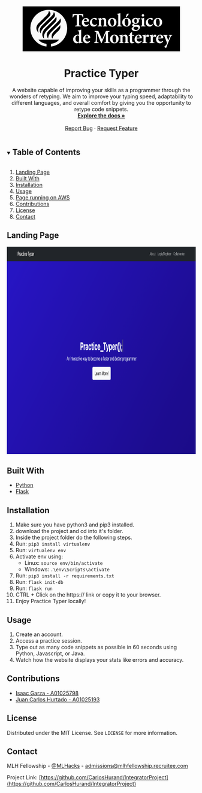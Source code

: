 <!--
*** Thanks for checking out Flask-Practice-Typer-Team3. If you have a suggestion
*** that would make this better, please open an issue.
*** Thanks again!
***
***
***
-->

<!-- PROJECT SHIELDS -->
<!--
*** I'm using markdown "reference style" links for readability.
*** Reference links are enclosed in brackets [ ] instead of parentheses ( ).
*** See the bottom of this document for the declaration of the reference variables
*** for contributors-url, etc. This is the concise syntax.
*** https://www.markdownguide.org/basic-syntax/#reference-style-links
-->

<!-- PROJECT LOGO -->
<br />
<p align="center">
  <a href="https://github.com/CarlosHurand/IntegratorProject">
    <img src="images/ITESM_Logo.png" alt="Logo" width="420" height="120">
  </a>

  <h1 align="center">Practice Typer</h1>

  <p align="center">
    A website capable of  improving your skills as a programmer through the wonders of retyping. We aim to improve your typing speed, adaptability to different languages, and overall comfort by giving you the opportunity to retype code snippets.
    <br />
    <a href="https://github.com/CarlosHurand/IntegratorProject"><strong>Explore the docs »</strong></a>
    <br />
    <br />
    <a href="https://github.com/CarlosHurand/IntegratorProject/issues">Report Bug</a>
    ·
    <a href="https://github.com/CarlosHurand/IntegratorProject/issues">Request Feature</a>
  </p>
</p>

<!-- TABLE OF CONTENTS -->
<details open="open">
  <summary><h2 style="display: inline-block">Table of Contents</h2></summary>
  <ol>
    <li><a href="#landing-page">Landing Page</a></li>
    <li><a href="#built-with">Built With</a></li>
    <li><a href="#installation">Installation</a></li>
    <li><a href="#usage">Usage</a></li>
    <li><a href="#page-running-on-AWS">Page running on AWS</a></li>
    <li><a href="#contributions">Contributions</a></li>
    <li><a href="#license">License</a></li>
    <li><a href="#contact">Contact</a></li>
  </ol>
</details>

<!-- ABOUT THE PROJECT -->
## Landing Page

<p align = "center">
  <a href = "https://github.com/CarlosHurand/IntegratorProject">
    <img src = "images/landingpage.png" alt = "Logo" width = "1025" height = "554">
  </a>
</P>

## Built With

* [Python](https://www.python.org/)
* [Flask](https://flask.palletsprojects.com/en/2.0.x/)

## Installation
1. Make sure you have python3 and pip3 installed.
2. download the project and cd into it's folder.
3. Inside the project folder do the following steps.
4. Run: ```pip3 install virtualenv```
5. Run: ```virtualenv env```
6. Activate env using:
    * Linux: ```source env/bin/activate```
    * Windows: ```.\env\Scripts\activate```
7. Run: ```pip3 install -r requirements.txt```
8. Run: ```flask init-db```
9. Run: ```flask run```
10. CTRL + Click on the https:// link or copy it to your browser.
11. Enjoy Practice Typer locally! <!--(try out the deployed version using the link on the "Page running on AWS" section of this README file.)-->

<!-- USAGE EXAMPLES -->
## Usage

1. Create an account.
2. Access a practice session.
3. Type out as many code snippets as possible in 60 seconds using Python, Javascript, or Java.
4. Watch how the website displays your stats like errors and accuracy.

<!--
***## Page running on AWS
***- *[Practice Typer](https://)*
-->

<!-- CONTRIBUTIONS -->
## Contributions

* [Isaac Garza - A01025798](https://github.com/isaacgs99)
* [Juan Carlos Hurtado - A01025193](https://github.com/carloshurand)

<!-- LICENSE -->
## License

Distributed under the MIT License. See `LICENSE` for more information.

<!-- CONTACT -->
## Contact

MLH Fellowship - [@MLHacks](https://twitter.com/MLHacks) - admissions@mlhfellowship.recruitee.com

Project Link: [https://github.com/CarlosHurand/IntegratorProject](https://github.com/CarlosHurand/IntegratorProject)
